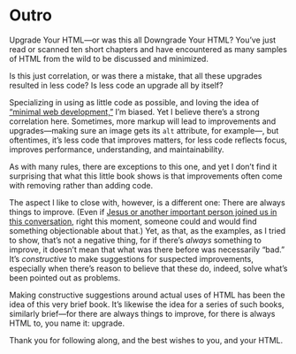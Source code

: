 # Outro

Upgrade Your HTML—or was this all Downgrade Your HTML? You’ve just read or scanned ten short chapters and have encountered as many samples of HTML from the wild to be discussed and minimized.

Is this just correlation, or was there a mistake, that all these upgrades resulted in less code? Is less code an upgrade all by itself?

Specializing in using as little code as possible, and loving the idea of [“minimal web development,”](https://meiert.com/en/blog/minimal-web-development/) I’m biased. Yet I believe there’s a strong correlation here. Sometimes, more markup will lead to improvements and upgrades—making sure an image gets its `alt` attribute, for example—, but oftentimes, it’s less code that improves matters, for less code reflects focus, improves performance, understanding, and maintainability.

As with many rules, there are exceptions to this one, and yet I don’t find it surprising that what this little book shows is that improvements often come with removing rather than adding code.

The aspect I like to close with, however, is a different one: There are always things to improve. (Even if [Jesus or another important person joined us in this conversation](https://meiert.com/en/blog/destroying-is-not-arguing/), right this moment, someone could and would find something objectionable about that.) Yet, as that, as the examples, as I tried to show, that’s not a negative thing, for if there’s _always_ something to improve, it doesn’t mean that what was there before was necessarily “bad.” It’s _constructive_ to make suggestions for suspected improvements, especially when there’s reason to believe that these do, indeed, solve what’s been pointed out as problems.

Making constructive suggestions around actual uses of HTML has been the idea of this very brief book. It’s likewise the idea for a series of such books, similarly brief—for there are always things to improve, for there is always HTML to, you name it: upgrade.

Thank you for following along, and the best wishes to you, and your HTML.